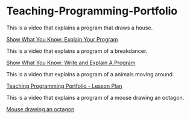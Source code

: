 # Teaching-Programming-Portfolio

This is a video that explains a program that draws a house.

[Show What You Know: Explain Your Program](https://www.youtube.com/watch?v=tXsZsFbIbSY)


This is a video that explains a program of a breakdancer.

[Show What You Know: Write and Explain A Program](https://youtu.be/xjB1DrmsOSs)


This is a video that explains a program of a animals moving around.

[Teaching Programming Portfolio - Lesson Plan](https://youtu.be/ZsDbEbnrAC8)


This is a video that explains a program of a mouse drawing an octagon.

[Mouse drawing an octagon](https://www.youtube.com/watch?v=FgMXgBQ8NEs)
